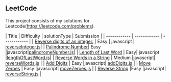 ## LeetCode
This project consists of my solutions for Leetcode(https://leetcode.com/problems).


|  Title |  Difficulty	 | solutionType | Submission |
| ------------ | ------------ | ------------ |
| [Reverse digits of an integer.](https://leetcode.com/problems/reverse-integer/description/ "Reverse digits of an integer.")  | Easy  | javascript |[ reverseInteger.js](https://github.com/quefangfang/leetcode/blob/master/reverseInteger.js " reverseInteger.js")|
| [Palindrome Number](https://leetcode.com/problems/palindrome-number/description/ "Palindrome Number")| Easy  |javascript|[palindromeNumber.js](https://github.com/quefangfang/leetcode/blob/master/palindromeNumber.js "palindromeNumber.js")|
|  [Length of Last Word](https://leetcode.com/problems/length-of-last-word/description/) | Easy| javascript |[lengthOfLastWord.js](https://github.com/quefangfang/leetcode/blob/master/lengthOfLastWord.js)|
| [Reverse Words in a String](https://leetcode.com/problems/reverse-words-in-a-string/description/) | Medium |javascript| [reverseWords.js](https://github.com/quefangfang/leetcode/blob/master/reverseWords.js) |
|  [Add Digits](https://leetcode.com/problems/add-digits/description/) |  Easy |javascript| [addDigits.js](https://github.com/quefangfang/leetcode/blob/master/addDigits.js) |
| [Move Zeroes](https://leetcode.com/problems/move-zeroes/description/) |  Easy  |javascript|  [moveZeroes.js](https://github.com/quefangfang/leetcode/blob/master/moveZeroes.js) |
| [Reverse String](https://leetcode.com/problems/reverse-string/description/) |Easy  |javascript|  [reverseString.js](https://github.com/quefangfang/leetcode/blob/master/reverseString.js) |